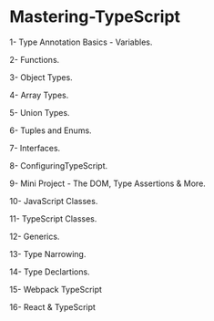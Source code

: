 # Mastering-TypeScript

1- Type Annotation Basics - Variables.

2- Functions.

3- Object Types.

4- Array Types.

5- Union Types.

6- Tuples and Enums.

7- Interfaces.

8- ConfiguringTypeScript.

9- Mini Project - The DOM, Type Assertions & More.

10- JavaScript Classes.

11- TypeScript Classes.

12- Generics.

13- Type Narrowing.

14- Type Declartions.

15- Webpack TypeScript

16- React & TypeScript
